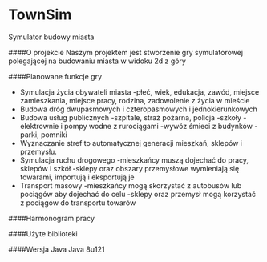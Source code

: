 # TownSim
Symulator budowy miasta

####O projekcie
Naszym projektem jest stworzenie gry symulatorowej polegającej na budowaniu miasta w widoku 2d z góry

####Planowane funkcje gry
- Symulacja życia obywateli miasta 
  -płeć, wiek, edukacja, zawód, miejsce zamieszkania, miejsce pracy, rodzina, zadowolenie z życia w mieście
- Budowa dróg dwupasmowych i czteropasmowych i jednokierunkowych
- Budowa usług publicznych
  -szpitale, straż pożarna, policja
  -szkoły
  -elektrownie i pompy wodne z rurociągami
  -wywóz śmieci z budynków
  -parki, pomniki
- Wyznaczanie stref to automatycznej generacji mieszkań, sklepów i przemysłu.
- Symulacja ruchu drogowego
  -mieszkańcy muszą dojechać do pracy, sklepów i szkół
  -sklepy oraz obszary przemysłowe wymieniają się towarami, importują i eksportują je
- Transport masowy
  -mieszkańcy mogą skorzystać z autobusów lub pociągów aby dojechać do celu
  -sklepy oraz przemysł mogą korzystać z pociągów do transportu towarów



####Harmonogram pracy


####Użyte biblioteki


####Wersja Java
Java 8u121

